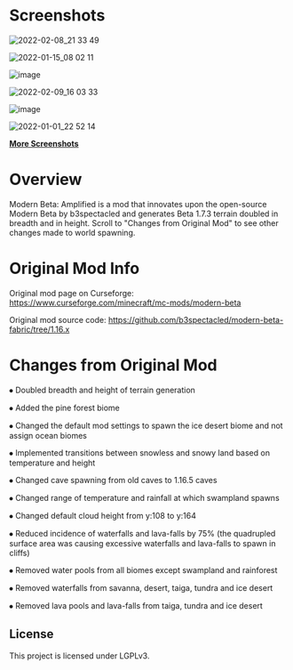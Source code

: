 # Screenshots

![2022-02-08_21 33 49](https://user-images.githubusercontent.com/100810554/159571135-4bc8810b-3d05-4a87-97ae-35701d3b723a.png)

![2022-01-15_08 02 11](https://user-images.githubusercontent.com/100810554/159582439-267d7d07-465e-425d-bd13-075674c34b5e.png)

![image](https://user-images.githubusercontent.com/100810554/159571355-10308a5d-82a8-4880-a6c8-a4cc70bd9075.png)

![2022-02-09_16 03 33](https://user-images.githubusercontent.com/100810554/160008720-3eec14b1-aa1b-4c1d-92ba-25c315bf5c7e.png)

![image](https://user-images.githubusercontent.com/100810554/159577817-37eb547a-6abe-44dd-a62a-04460b3e6310.png)

![2022-01-01_22 52 14](https://user-images.githubusercontent.com/100810554/160018850-8155f9f1-7166-4f07-a431-04e6aeb99ef7.png)

[**More Screenshots**](https://imgur.com/a/9VNbRFS)

# Overview

Modern Beta: Amplified is a mod that innovates upon the open-source Modern Beta by b3spectacled and generates Beta 1.7.3 terrain doubled in breadth and in height. Scroll to "Changes from Original Mod" to see other changes made to world spawning.

# Original Mod Info

Original mod page on Curseforge: https://www.curseforge.com/minecraft/mc-mods/modern-beta

Original mod source code: https://github.com/b3spectacled/modern-beta-fabric/tree/1.16.x

# Changes from Original Mod

⦁	Doubled breadth and height of terrain generation

⦁	Added the pine forest biome

⦁	Changed the default mod settings to spawn the ice desert biome and not assign ocean biomes

⦁	Implemented transitions between snowless and snowy land based on temperature and height

⦁	Changed cave spawning from old caves to 1.16.5 caves

⦁	Changed range of temperature and rainfall at which swampland spawns

⦁	Changed default cloud height from y:108 to y:164

⦁	Reduced incidence of waterfalls and lava-falls by 75% (the quadrupled surface area was causing excessive waterfalls and lava-falls to spawn in cliffs)

⦁	Removed water pools from all biomes except swampland and rainforest

⦁	Removed waterfalls from savanna, desert, taiga, tundra and ice desert

⦁	Removed lava pools and lava-falls from taiga, tundra and ice desert


## License

This project is licensed under LGPLv3.
